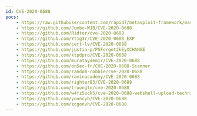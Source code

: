 ```yaml
---
id: CVE-2020-0688
pocs:
    - https://raw.githubusercontent.com/rapid7/metasploit-framework/master/modules/exploits/windows/http/exchange_ecp_viewstate.rb
    - https://github.com/Jumbo-WJB/CVE-2020-0688
    - https://github.com/Ridter/cve-2020-0688
    - https://github.com/Yt1g3r/CVE-2020-0688_EXP
    - https://github.com/cert-lv/CVE-2020-0688
    - https://github.com/justin-p/PSForgot2kEyXCHANGE
    - https://github.com/ktpdpro/CVE-2020-0688
    - https://github.com/murataydemir/CVE-2020-0688
    - https://github.com/onSec-fr/CVE-2020-0688-Scanner
    - https://github.com/random-robbie/cve-2020-0688
    - https://github.com/ravinacademy/CVE-2020-0688
    - https://github.com/righter83/CVE-2020-0688
    - https://github.com/truongtn/cve-2020-0688
    - https://github.com/w4fz5uck5/cve-2020-0688-webshell-upload-technique
    - https://github.com/youncyb/CVE-2020-0688
    - https://github.com/zcgonvh/CVE-2020-0688
---
```

